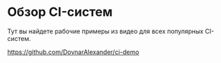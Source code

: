 # Обзор CI-систем

Тут вы найдете рабочие примеры из видео для всех популярных CI-систем.

https://github.com/DovnarAlexander/ci-demo
